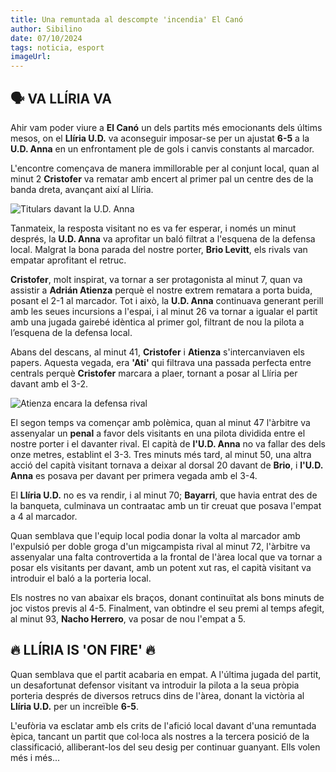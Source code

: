 ```yaml
---
title: Una remuntada al descompte 'incendia' El Canó
author: Sibilino
date: 07/10/2024
tags: noticia, esport
imageUrl:
---
```


## 🗣️ VA LLÍRIA VA 

Ahir vam poder viure a **El Canó** un dels partits més emocionants dels últims mesos, on el **Llíria U.D.** va aconseguir imposar-se per un ajustat **6-5** a la **U.D. Anna** en un enfrontament ple de gols i canvis constants al marcador.

L'encontre començava de manera immillorable per al conjunt local, quan al minut 2 **Cristofer** va rematar amb encert al primer pal un centre des de la banda dreta, avançant així al Llíria.

![Titulars davant la U.D. Anna](/assets/continguts/recursos/071024AlineacioVsAnna.jpg "Equip titular Llíria U.D.")

Tanmateix, la resposta visitant no es va fer esperar, i només un minut després, la **U.D. Anna** va aprofitar un baló filtrat a l'esquena de la defensa local. Malgrat la bona parada del nostre porter, **Brio Levitt**, els rivals van empatar aprofitant el retruc.

**Cristofer**, molt inspirat, va tornar a ser protagonista al minut 7, quan va assistir a **Adrián Atienza** perquè el nostre extrem rematara a porta buida, posant el 2-1 al marcador. Tot i això, la **U.D. Anna** continuava generant perill amb les seues incursions a l'espai, i al minut 26 va tornar a igualar el partit amb una jugada gairebé idèntica al primer gol, filtrant de nou la pilota a l’esquena de la defensa local.

Abans del descans, al minut 41, **Cristofer** i **Atienza** s'intercanviaven els papers. Aquesta vegada, era **'Ati'** qui filtrava una passada perfecta entre centrals perquè **Cristofer** marcara a plaer, tornant a posar al Llíria per davant amb el 3-2.

![Atienza encara la defensa rival](/assets/continguts/recursos/071024AtienzaCondueixLaPilota.jpg "Atienza condueix el baló")

El segon temps va començar amb polèmica, quan al minut 47 l'àrbitre va assenyalar un **penal** a favor dels visitants en una pilota dividida entre el nostre porter i el davanter rival. El capità de **l'U.D. Anna** no va fallar des dels onze metres, establint el 3-3. Tres minuts més tard, al minut 50, una altra acció del capità visitant tornava a deixar al dorsal 20 davant de **Brio**, i **l'U.D. Anna** es posava per davant per primera vegada amb el 3-4.

El **Llíria U.D.** no es va rendir, i al minut 70; **Bayarri**, que havia entrat des de la banqueta, culminava un contraatac amb un tir creuat que posava l'empat a 4 al marcador.

Quan semblava que l'equip local podia donar la volta al marcador amb l'expulsió per doble groga d'un migcampista rival al minut 72, l'àrbitre va assenyalar una falta controvertida a la frontal de l'àrea local que va tornar a posar els visitants per davant, amb un potent xut ras, el capità visitant va introduir el baló a la porteria local.

Els nostres no van abaixar els braços, donant continuïtat als bons minuts de joc vistos previs al 4-5. Finalment, van obtindre el seu premi al temps afegit, al minut 93, **Nacho Herrero**, va posar de nou l'empat a 5. 

## 🔥 LLÍRIA IS 'ON FIRE' 🔥 

Quan semblava que el partit acabaria en empat. A l'última jugada del partit, un desafortunat defensor visitant va introduir la pilota a la seua pròpia porteria després de diversos retrucs dins de l'àrea, donant la victòria al **Llíria U.D.** per un increïble **6-5**.

L'eufòria va esclatar amb els crits de l'afició local davant d'una remuntada èpica, tancant un partit que col·loca als nostres a la tercera posició de la classificació, alliberant-los del seu desig per continuar guanyant. Ells volen més i més...